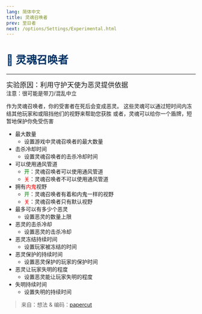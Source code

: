 ```yaml
---
lang: 简体中文
title: 灵魂召唤者
prev: 至日者
next: /options/Settings/Experimental.html
---
```


# <font color=#003366>👻 <b>灵魂召唤者</b></font> <Badge text="Neutral" type="tip" vertical="middle"/>

***

<font size=4em>实验原因：利用守护天使为恶灵提供依据</font><br>
注意：很可能是带刀/混乱中立

作为灵魂召唤者，你的受害者在死后会变成恶灵。 这些灵魂可以通过短时间内冻结其他玩家和或阻挡他们的视野来帮助您获胜 或者，灵魂可以给你一个盾牌，短暂地保护你免受伤害

- 最大数量
  - 设置游戏中灵魂召唤者的最大数量
- 击杀冷却时间
  - 设置灵魂召唤者的击杀冷却时间
- 可以使用通风管道
  - <font color=green>开</font>：灵魂召唤者可以使用通风管道
  - <font color=red>关</font>：灵魂召唤者不可以使用通风管道
- 拥有<font color=red>内鬼</font>视野
  - <font color=green>开</font>：灵魂召唤者有着和内鬼一样的视野
  - <font color=red>关</font>：灵魂召唤者只有默认视野
- 最多可以有多少个恶灵
  - 设置恶灵的数量上限
- 恶灵的击杀冷却
  - 设置恶灵的击杀冷却
- 恶灵冻结持续时间
  - 设置玩家被冻结的时间
- 恶灵保护的持续时间
  - 设置恶灵保护的玩家的保护时间
- 恶灵让玩家失明的程度
  - 设置恶灵能让玩家失明的程度
- 失明持续时间
  - 设置失明的持续时间

> 来自：想法 & 编码：[papercut](https://github.com/lars-wu)
